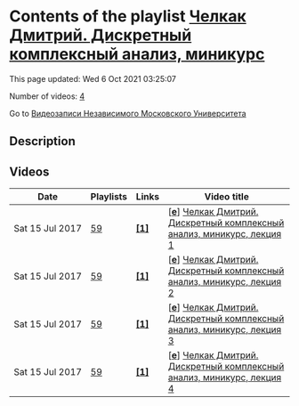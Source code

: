 # Contents of the playlist [Челкак Дмитрий. Дискретный комплексный анализ, миникурс](https://www.youtube.com/playlist?list=PLp9ABVh6_x4GIy1rRhGBG6zwHGl39Hs82)

This page updated: Wed 6 Oct 2021 03:25:07

Number of videos: [4](#videos)

Go to [Видеозаписи Независимого Московского Университета](../README.md)

## Description



## Videos

|Date|Playlists|Links|Video title|
|---|---|---|---|
| Sat&nbsp;15&nbsp;Jul&nbsp;2017 | [59](../playlists/59 "Челкак Дмитрий. Дискретный комплексный анализ, миникурс") | [**[1]**](http://ium.mccme.ru/s13/chelkak-complan.html) | [[**e**](https://studio.youtube.com/video/GKXE6O67UHw/edit "Edit")] [Челкак Дмитрий. Дискретный комплексный анализ, миникурс, лекция 1](https://www.youtube.com/watch?v=GKXE6O67UHw&list=PLp9ABVh6_x4GIy1rRhGBG6zwHGl39Hs82 "Миникурс к основному курсу. &#013;15 мая 2013 г. 17:30, НМУ 303 (Москва, Большой Власьевский пер., 11)&#013;http://ium.mccme.ru/s13/chelkak-complan.html") |
| Sat&nbsp;15&nbsp;Jul&nbsp;2017 | [59](../playlists/59 "Челкак Дмитрий. Дискретный комплексный анализ, миникурс") | [**[1]**](http://ium.mccme.ru/s13/chelkak-complan.html) | [[**e**](https://studio.youtube.com/video/m27-l0EXmbQ/edit "Edit")] [Челкак Дмитрий. Дискретный комплексный анализ, миникурс, лекция 2](https://www.youtube.com/watch?v=m27-l0EXmbQ&list=PLp9ABVh6_x4GIy1rRhGBG6zwHGl39Hs82 "Миникурс к основному курсу. &#013;15 мая 2013 г. 19:30, НМУ 303 (Москва, Большой Власьевский пер., 11)&#013;http://ium.mccme.ru/s13/chelkak-complan.html") |
| Sat&nbsp;15&nbsp;Jul&nbsp;2017 | [59](../playlists/59 "Челкак Дмитрий. Дискретный комплексный анализ, миникурс") | [**[1]**](http://ium.mccme.ru/s13/chelkak-complan.html) | [[**e**](https://studio.youtube.com/video/L9rM-KQqpRg/edit "Edit")] [Челкак Дмитрий. Дискретный комплексный анализ, миникурс, лекция 3](https://www.youtube.com/watch?v=L9rM-KQqpRg&list=PLp9ABVh6_x4GIy1rRhGBG6zwHGl39Hs82 "Миникурс к основному курсу. &#013;22 мая 2013 г. 17:30, НМУ 303 (Москва, Большой Власьевский пер., 11)&#013;http://ium.mccme.ru/s13/chelkak-complan.html") |
| Sat&nbsp;15&nbsp;Jul&nbsp;2017 | [59](../playlists/59 "Челкак Дмитрий. Дискретный комплексный анализ, миникурс") | [**[1]**](http://ium.mccme.ru/s13/chelkak-complan.html) | [[**e**](https://studio.youtube.com/video/gg9rj3iukhI/edit "Edit")] [Челкак Дмитрий. Дискретный комплексный анализ, миникурс, лекция 4](https://www.youtube.com/watch?v=gg9rj3iukhI&list=PLp9ABVh6_x4GIy1rRhGBG6zwHGl39Hs82 "Миникурс к основному курсу. &#013;22 мая 2013 г. 19:30, НМУ 303 (Москва, Большой Власьевский пер., 11)&#013;http://ium.mccme.ru/s13/chelkak-complan.html") |
